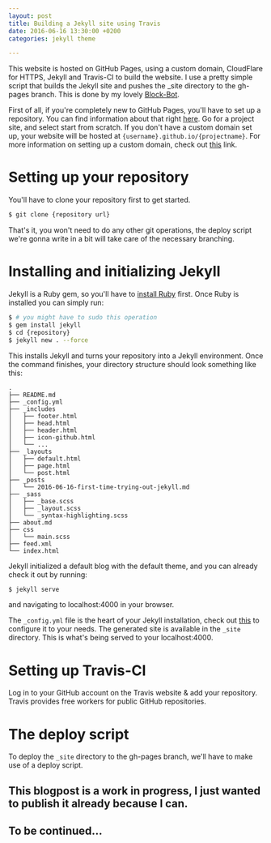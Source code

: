 ```yaml
---
layout: post
title: Building a Jekyll site using Travis
date: 2016-06-16 13:30:00 +0200
categories: jekyll theme

---
```


This website is hosted on GitHub Pages, using a custom domain, CloudFlare for HTTPS, Jekyll and Travis-CI to build the website.
I use a pretty simple script that builds the Jekyll site and pushes the _site directory to the gh-pages branch.
This is done by my lovely [Block-Bot](https://github.com/Block-Bot).

First of all, if you're completely new to GitHub Pages, you'll have to set up a repository.
You can find information about that right [here](https://pages.github.com).
Go for a project site, and select start from scratch.
If you don't have a custom domain set up, your website will be hosted at `{username}.github.io/{projectname}`.
For more information on setting up a custom domain, check out [this](https://help.github.com/articles/using-a-custom-domain-with-github-pages/) link.

# Setting up your repository
You'll have to clone your repository first to get started.

```bash
$ git clone {repository url}
```

That's it, you won't need to do any other git operations, the deploy script we're gonna write in a bit will take care of the necessary branching.

# Installing and initializing Jekyll
Jekyll is a Ruby gem, so you'll have to [install Ruby](https://www.ruby-lang.org/en/documentation/installation/) first.
Once Ruby is installed you can simply run:

```bash
$ # you might have to sudo this operation
$ gem install jekyll
$ cd {repository}
$ jekyll new . --force
```

This installs Jekyll and turns your repository into a Jekyll environment.
Once the command finishes, your directory structure should look something like this:

```
.
├── README.md
├── _config.yml
├── _includes
│   ├── footer.html
│   ├── head.html
│   ├── header.html
│   ├── icon-github.html
│   └── ...
├── _layouts
│   ├── default.html
│   ├── page.html
│   └── post.html
├── _posts
│   └── 2016-06-16-first-time-trying-out-jekyll.md
├── _sass
│   ├── _base.scss
│   ├── _layout.scss
│   └── _syntax-highlighting.scss
├── about.md
├── css
│   └── main.scss
├── feed.xml
└── index.html
```

Jekyll initialized a default blog with the default theme, and you can already check it out by running:

```bash
$ jekyll serve
```

and navigating to localhost:4000 in your browser.

The `_config.yml` file is the heart of your Jekyll installation, check out [this](https://jekyllrb.com/docs/configuration/) to configure it to your needs. The generated site is available in the `_site` directory. This is what's being served to your localhost:4000.

# Setting up Travis-CI
Log in to your GitHub account on the Travis website & add your repository. Travis provides free workers for public GitHub repositories.


# The deploy script
To deploy the `_site` directory to the gh-pages branch, we'll have to make use of a deploy script.

## This blogpost is a work in progress, I just wanted to publish it already because I can.

## To be continued...


